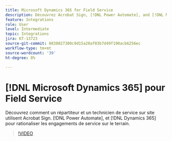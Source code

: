 ```yaml
---
title: Microsoft Dynamics 365 for Field Service
description: Découvrez Acrobat Sign, [!DNL Power Automate], and [!DNL Microsoft Dynamics 365] pour le Service sur site sont utilisés pour rationaliser les engagements sur site des clients
feature: Integrations
role: User
level: Intermediate
topic: Integrations
jira: KT-13723
source-git-commit: 0838027300c9d15a20af03b7d49f190acb6256ec
workflow-type: tm+mt
source-wordcount: '39'
ht-degree: 0%

---
```


# [!DNL Microsoft Dynamics 365] pour Field Service

Découvrez comment un répartiteur et un technicien de service sur site utilisent Acrobat Sign. [!DNL Power Automate], et [!DNL Dynamics 365] pour rationaliser les engagements de service sur le terrain.

>[!VIDEO](https://video.tv.adobe.com/v/3423205?quality=12&learn=on&hidetitle=true)
